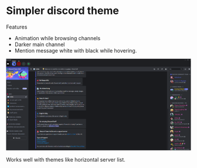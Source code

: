 # Simpler discord theme

Features
- Animation while browsing channels
- Darker main channel
- Mention message white with black while hovering.

![alt text](https://github.com/OssaG/Simpler/blob/main/Simpler.png)

Works well with themes like horizontal server list.
